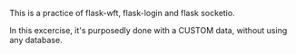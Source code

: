 This is a practice of flask-wft, flask-login and flask socketio.

In this excercise, it's purposedly done with a CUSTOM data, without using any database.